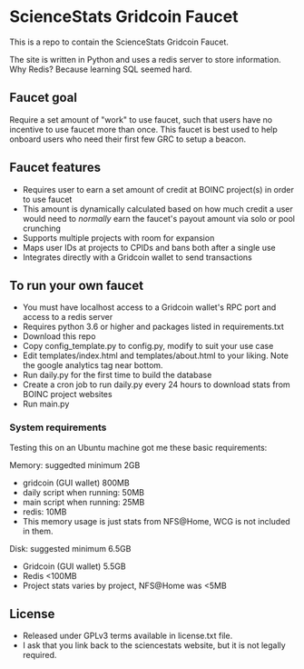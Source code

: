 # ScienceStats Gridcoin Faucet

This is a repo to contain the ScienceStats Gridcoin Faucet.

The site is written in Python and uses a redis server to store information. Why Redis? Because learning SQL seemed hard.
## Faucet goal
Require a set amount of "work" to use faucet, such that users have no incentive to use faucet more than once. This faucet is best used to help onboard users who need their first few GRC to setup a beacon.

## Faucet features
 - Requires user to earn a set amount of credit at BOINC project(s) in order to use faucet
 - This amount is dynamically calculated based on how much credit a user would need to _normally_ earn the faucet's payout amount via solo or pool crunching
 - Supports multiple projects with room for expansion
 - Maps user IDs at projects to CPIDs and bans both after a single use
 - Integrates directly with a Gridcoin wallet to send transactions

## To run your own faucet
 - You must have localhost access to a Gridcoin wallet's RPC port and access to a redis server
 - Requires python 3.6 or higher and packages listed in requirements.txt
 - Download this repo
 - Copy config_template.py to config.py, modify to suit your use case
 - Edit templates/index.html and templates/about.html to your liking. Note the google analytics tag near bottom.
 - Run daily.py for the first time to build the database
 - Create a cron job to run daily.py every 24 hours to download stats from BOINC project websites
 - Run main.py

### System requirements
Testing this on an Ubuntu machine got me these basic requirements:

Memory: suggedted minimum 2GB
 - gridcoin (GUI wallet) 800MB
 - daily script when running: 50MB
 - main script when running: 25MB
 - redis: 10MB
 - This memory usage is just stats from NFS@Home, WCG is not included in them.

Disk: suggested minimum 6.5GB 
 - Gridcoin (GUI wallet) 5.5GB
 - Redis <100MB
 - Project stats varies by project, NFS@Home was <5MB

## License
 - Released under GPLv3 terms available in license.txt file. 
 - I ask that you link back to the sciencestats website, but it is not legally required.